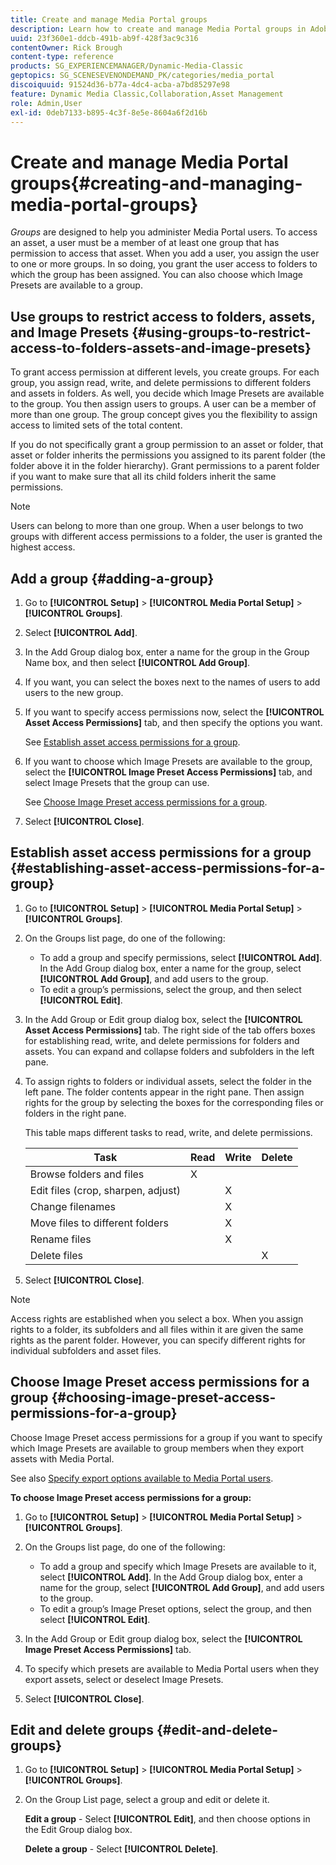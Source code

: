 ```yaml
---
title: Create and manage Media Portal groups
description: Learn how to create and manage Media Portal groups in Adobe Dynamic Media Classic.
uuid: 23f360e1-ddcb-491b-ab9f-428f3ac9c316
contentOwner: Rick Brough
content-type: reference
products: SG_EXPERIENCEMANAGER/Dynamic-Media-Classic
geptopics: SG_SCENESEVENONDEMAND_PK/categories/media_portal
discoiquuid: 91524d36-b77a-4dc4-acba-a7bd85297e98
feature: Dynamic Media Classic,Collaboration,Asset Management
role: Admin,User
exl-id: 0deb7133-b895-4c3f-8e5e-8604a6f2d16b
---
```

# Create and manage Media Portal groups{#creating-and-managing-media-portal-groups}

*Groups* are designed to help you administer Media Portal users. To access an asset, a user must be a member of at least one group that has permission to access that asset. When you add a user, you assign the user to one or more groups. In so doing, you grant the user access to folders to which the group has been assigned. You can also choose which Image Presets are available to a group.

## Use groups to restrict access to folders, assets, and Image Presets {#using-groups-to-restrict-access-to-folders-assets-and-image-presets}

To grant access permission at different levels, you create groups. For each group, you assign read, write, and delete permissions to different folders and assets in folders. As well, you decide which Image Presets are available to the group. You then assign users to groups. A user can be a member of more than one group. The group concept gives you the flexibility to assign access to limited sets of the total content.

If you do not specifically grant a group permission to an asset or folder, that asset or folder inherits the permissions you assigned to its parent folder (the folder above it in the folder hierarchy). Grant permissions to a parent folder if you want to make sure that all its child folders inherit the same permissions.

>[!NOTE]
>
>Users can belong to more than one group. When a user belongs to two groups with different access permissions to a folder, the user is granted the highest access.

## Add a group {#adding-a-group}

1. Go to **[!UICONTROL Setup]** > **[!UICONTROL Media Portal Setup]** > **[!UICONTROL Groups]**.
1. Select **[!UICONTROL Add]**.
1. In the Add Group dialog box, enter a name for the group in the Group Name box, and then select **[!UICONTROL Add Group]**.
1. If you want, you can select the boxes next to the names of users to add users to the new group.
1. If you want to specify access permissions now, select the **[!UICONTROL Asset Access Permissions]** tab, and then specify the options you want.

   See [Establish asset access permissions for a group](creating-media-portal-groups.md#establishing_asset_access_permissions_for_a_group).

1. If you want to choose which Image Presets are available to the group, select the **[!UICONTROL Image Preset Access Permissions]** tab, and select Image Presets that the group can use.

   See [Choose Image Preset access permissions for a group](creating-media-portal-groups.md#choosing_image_preset_access_permissions_for_a_group).

1. Select **[!UICONTROL Close]**.

## Establish asset access permissions for a group {#establishing-asset-access-permissions-for-a-group}

1. Go to **[!UICONTROL Setup]** > **[!UICONTROL Media Portal Setup]** > **[!UICONTROL Groups]**.
1. On the Groups list page, do one of the following:

    * To add a group and specify permissions, select **[!UICONTROL Add]**. In the Add Group dialog box, enter a name for the group, select **[!UICONTROL Add Group]**, and add users to the group.
    * To edit a group’s permissions, select the group, and then select **[!UICONTROL Edit]**.

1. In the Add Group or Edit group dialog box, select the **[!UICONTROL Asset Access Permissions]** tab. The right side of the tab offers boxes for establishing read, write, and delete permissions for folders and assets. You can expand and collapse folders and subfolders in the left pane.
1. To assign rights to folders or individual assets, select the folder in the left pane. The folder contents appear in the right pane. Then assign rights for the group by selecting the boxes for the corresponding files or folders in the right pane.

   This table maps different tasks to read, write, and delete permissions.

    |Task|Read|Write|Delete|
    | --- | --- | --- | --- |
    | Browse folders and files | X | | |
    | Edit files (crop, sharpen, adjust) | | X | |
    | Change filenames | | X | |
    | Move files to different folders | | X | |
    | Rename files | | X| |
    | Delete files | | |X|

1. Select **[!UICONTROL Close]**.

>[!NOTE]
>
>Access rights are established when you select a box. When you assign rights to a folder, its subfolders and all files within it are given the same rights as the parent folder. However, you can specify different rights for individual subfolders and asset files.

## Choose Image Preset access permissions for a group {#choosing-image-preset-access-permissions-for-a-group}

Choose Image Preset access permissions for a group if you want to specify which Image Presets are available to group members when they export assets with Media Portal.

See also [Specify export options available to Media Portal users](specifying-export-options-available-media.md#specifying_export_options_available_to_media_portal_users).

**To choose Image Preset access permissions for a group:**

1. Go to **[!UICONTROL Setup]** > **[!UICONTROL Media Portal Setup]** > **[!UICONTROL Groups]**.
1. On the Groups list page, do one of the following:

    * To add a group and specify which Image Presets are available to it, select **[!UICONTROL Add]**. In the Add Group dialog box, enter a name for the group, select **[!UICONTROL Add Group]**, and add users to the group.
    * To edit a group’s Image Preset options, select the group, and then select **[!UICONTROL Edit]**.

1. In the Add Group or Edit group dialog box, select the **[!UICONTROL Image Preset Access Permissions]** tab.
1. To specify which presets are available to Media Portal users when they export assets, select or deselect Image Presets.
1. Select **[!UICONTROL Close]**.

## Edit and delete groups {#edit-and-delete-groups}

1. Go to **[!UICONTROL Setup]** > **[!UICONTROL Media Portal Setup]** > **[!UICONTROL Groups]**.
1. On the Group List page, select a group and edit or delete it.

   **Edit a group** - Select **[!UICONTROL Edit]**, and then choose options in the Edit Group dialog box.

   **Delete a group** - Select **[!UICONTROL Delete]**.
